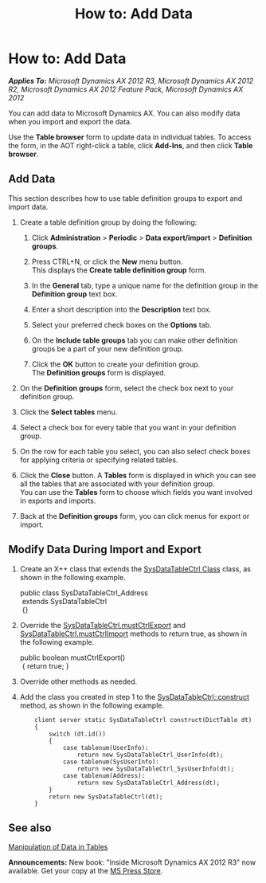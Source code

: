 ﻿---
title: 'How to: Add Data'
TOCTitle: 'How to: Add Data'
ms:assetid: bc16ccf4-7f25-434a-9966-16faf88b7315
ms:mtpsurl: https://msdn.microsoft.com/en-us/library/Aa861546(v=AX.60)
ms:contentKeyID: 35249975
ms.date: 05/18/2015
mtps_version: v=AX.60
---

# How to: Add Data 


_**Applies To:** Microsoft Dynamics AX 2012 R3, Microsoft Dynamics AX 2012 R2, Microsoft Dynamics AX 2012 Feature Pack, Microsoft Dynamics AX 2012_

You can add data to Microsoft Dynamics AX. You can also modify data when you import and export the data.

Use the **Table browser** form to update data in individual tables. To access the form, in the AOT right-click a table, click **Add-Ins**, and then click **Table browser**.

## Add Data

This section describes how to use table definition groups to export and import data.

1.  Create a table definition group by doing the following:
    
    1.  Click **Administration** \> **Periodic** \> **Data export/import** \> **Definition groups**.
    
    2.  Press CTRL+N, or click the **New** menu button.  
        This displays the **Create table definition group** form.
    
    3.  In the **General** tab, type a unique name for the definition group in the **Definition group** text box.
    
    4.  Enter a short description into the **Description** text box.
    
    5.  Select your preferred check boxes on the **Options** tab.
    
    6.  On the **Include table groups** tab you can make other definition groups be a part of your new definition group.
    
    7.  Click the **OK** button to create your definition group.  
        The **Definition groups** form is displayed.

2.  On the **Definition groups** form, select the check box next to your definition group.

3.  Click the **Select tables** menu.

4.  Select a check box for every table that you want in your definition group.

5.  On the row for each table you select, you can also select check boxes for applying criteria or specifying related tables.

6.  Click the **Close** button. A **Tables** form is displayed in which you can see all the tables that are associated with your definition group.  
    You can use the **Tables** form to choose which fields you want involved in exports and imports.

7.  Back at the **Definition groups** form, you can click menus for export or import.

## Modify Data During Import and Export

1.  Create an X++ class that extends the [SysDataTableCtrl Class](https://msdn.microsoft.com/en-us/library/gg925945\(v=ax.60\)) class, as shown in the following example.
    
    public class SysDataTableCtrl\_Address   
     extends SysDataTableCtrl   
     {}

2.  Override the [SysDataTableCtrl.mustCtrlExport](https://msdn.microsoft.com/en-us/library/gg925946\(v=ax.60\)) and [SysDataTableCtrl.mustCtrlImport](https://msdn.microsoft.com/en-us/library/gg925947\(v=ax.60\)) methods to return true, as shown in the following example.
    
    public boolean mustCtrlExport()   
     { return true; }

3.  Override other methods as needed.

4.  Add the class you created in step 1 to the [SysDataTableCtrl::construct](https://msdn.microsoft.com/en-us/library/gg925940\(v=ax.60\)) method, as shown in the following example.
    ```X++  
        client server static SysDataTableCtrl construct(DictTable dt)
        {
            switch (dt.id())
            {
                case tablenum(UserInfo):
                    return new SysDataTableCtrl_UserInfo(dt);
                case tablenum(SysUserInfo):
                    return new SysDataTableCtrl_SysUserInfo(dt);
                case tablenum(Address):
                    return new SysDataTableCtrl_Address(dt);
            }
            return new SysDataTableCtrl(dt);
        }
    ```
## See also

[Manipulation of Data in Tables](manipulation-of-data-in-tables.md)

  
**Announcements:** New book: "Inside Microsoft Dynamics AX 2012 R3" now available. Get your copy at the [MS Press Store](https://www.microsoftpressstore.com/store/inside-microsoft-dynamics-ax-2012-r3-9780735685109).

